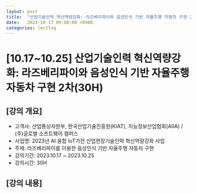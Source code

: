 ```yaml
---
layout: post
title:  "산업기술인력 혁신역량강화: 라즈베리파이와 음성인식 기반 자율주행 자동차 구현 2차(30H)"
date:   2023-10-17 09:00:00 +0900
categories: lectlog
---
```


# [10.17~10.25] 산업기술인력 혁신역량강화: 라즈베리파이와 음성인식 기반 자율주행 자동차 구현 2차(30H)

## [강의 개요]

* 고객사: 산업통상자원부, 한국산업기술진흥원(KIAT), 지능정보산업협회(AIIA) / (주)글로벌 소프트웨어 캠퍼스
* 사업명: 2023년 AI 융합 IoT가전 산업현장기술인력 혁신역량강화 사업
* 주제: 라즈베리파이를 이용한 음성인식 기반 자율주행 자동차 구현
* 강의기간: 2023.10.17 ~ 2023.10.25
* 강의시간: 30H

## [강의 내용]
